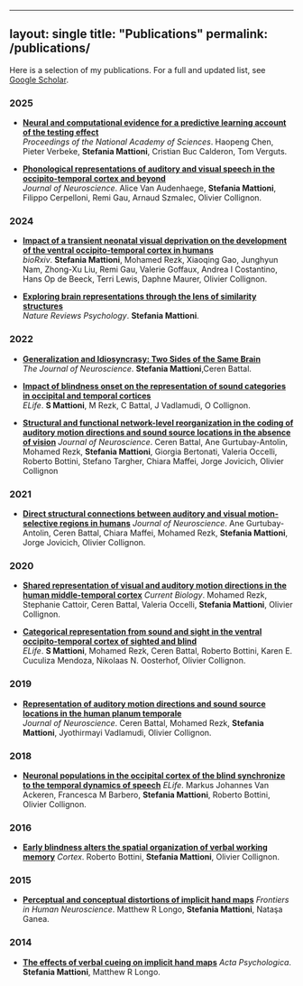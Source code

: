 
---
layout: single
title: "Publications"
permalink: /publications/
---

Here is a selection of my publications. For a full and updated list, see [Google Scholar](https://scholar.google.com/citations?hl=fr&user=dD6BUzYAAAAJ&view_op=list_works&sortby=pubdate).

### 2025
- **[Neural and computational evidence for a predictive learning account of the testing effect](https://www.pnas.org/doi/abs/10.1073/pnas.2506530122)**  
  *Proceedings of the National Academy of Sciences*. Haopeng Chen, Pieter Verbeke, **Stefania Mattioni**, Cristian Buc Calderon, Tom Verguts.

- **[Phonological representations of auditory and visual speech in the occipito-temporal cortex and beyond](https://www.jneurosci.org/content/jneuro/45/26/e1415242025.full.pdf?casa_token=MYIIgC1dv98AAAAA:mJC_hmsF-W53NCUU5YG-t0M149ig5iabYGpRjKqMt-w2poWyJg8gszdlWGetthInb8L8GDXGmYrq9Bn4)**  
  *Journal of Neuroscience*. Alice Van Audenhaege, **Stefania Mattioni**, Filippo Cerpelloni, Remi Gau, Arnaud Szmalec, Olivier Collignon.

### 2024
- **[Impact of a transient neonatal visual deprivation on the development of the ventral occipito-temporal cortex in humans](https://www.biorxiv.org/content/10.1101/2024.11.30.625697v1.abstract)**  
  *bioRxiv*. **Stefania Mattioni**, Mohamed Rezk, Xiaoqing Gao, Junghyun Nam, Zhong-Xu Liu, Remi Gau, Valerie Goffaux, Andrea I Costantino, Hans Op de Beeck, Terri Lewis, Daphne Maurer, Olivier Collignon.

- **[Exploring brain representations through the lens of similarity structures]([https://doi.org/XXXX](https://www.nature.com/articles/s44159-024-00335-8))**  
  *Nature Reviews Psychology*. **Stefania Mattioni**.

### 2022
- **[Generalization and Idiosyncrasy: Two Sides of the Same Brain](https://www.jneurosci.org/content/jneuro/42/47/8755.full.pdf)**  
  *The Journal of Neuroscience*. **Stefania Mattioni**,Ceren Battal.

- **[Impact of blindness onset on the representation of sound categories in occipital and temporal cortices](https://elifesciences.org/articles/79370)**  
  *ELife*. **S Mattioni**, M Rezk, C Battal, J Vadlamudi, O Collignon.

- **[Structural and functional network-level reorganization in the coding of auditory motion directions and sound source locations in the absence of vision](https://www.jneurosci.org/content/jneuro/42/47/8755.full.pdf)**
 *Journal of Neuroscience*. Ceren Battal, Ane Gurtubay-Antolin, Mohamed Rezk, **Stefania Mattioni**, Giorgia Bertonati, Valeria Occelli, Roberto Bottini, Stefano Targher, Chiara Maffei, Jorge Jovicich, Olivier Collignon

### 2021
- **[Direct structural connections between auditory and visual motion-selective regions in humans](https://www.jneurosci.org/content/41/11/2393.abstract)**
 *Journal of Neuroscience*. Ane Gurtubay-Antolin, Ceren Battal, Chiara Maffei, Mohamed Rezk, **Stefania Mattioni**, Jorge Jovicich, Olivier Collignon.

### 2020
- **[Shared representation of visual and auditory motion directions in the human middle-temporal cortex](https://www.cell.com/current-biology/fulltext/S0960-9822(20)30553-4)**
 *Current Biology*. Mohamed Rezk, Stephanie Cattoir, Ceren Battal, Valeria Occelli, **Stefania Mattioni**, Olivier Collignon.

- **[Categorical representation from sound and sight in the ventral occipito-temporal cortex of sighted and blind](https://elifesciences.org/articles/50732)**  
  *ELife*. **S Mattioni**, Mohamed Rezk, Ceren Battal, Roberto Bottini, Karen E. Cuculiza Mendoza, Nikolaas N. Oosterhof, Olivier Collignon.

### 2019
- **[Representation of auditory motion directions and sound source locations in the human planum temporale](https://www.jneurosci.org/content/39/12/2208.abstract)**  
  *Journal of Neuroscience*. Ceren Battal, Mohamed Rezk, **Stefania Mattioni**, Jyothirmayi Vadlamudi, Olivier Collignon.

### 2018
- **[Neuronal populations in the occipital cortex of the blind synchronize to the temporal dynamics of speech](https://elifesciences.org/articles/31640)**
  *ELife*. Markus Johannes Van Ackeren, Francesca M Barbero, **Stefania Mattioni**, Roberto Bottini, Olivier Collignon.

### 2016
- **[Early blindness alters the spatial organization of verbal working memory](https://www.sciencedirect.com/science/article/abs/pii/S0010945216302283)**
  *Cortex*. Roberto Bottini, **Stefania Mattioni**, Olivier Collignon.

### 2015
- **[Perceptual and conceptual distortions of implicit hand maps](https://www.frontiersin.org/journals/human-neuroscience/articles/10.3389/fnhum.2015.00656/full)**
  *Frontiers in Human Neuroscience*. Matthew R Longo, **Stefania Mattioni**, Nataşa Ganea.

### 2014
- **[The effects of verbal cueing on implicit hand maps](https://www.sciencedirect.com/science/article/abs/pii/S0001691814002157)**
  *Acta Psychologica*. **Stefania Mattioni**, Matthew R Longo.
